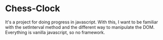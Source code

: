 # Chess-Clock
It's a project for doing progress in javascript.
With this, I want to be familiar with the setInterval method and the different way to manipulate the DOM. Everything is vanilla javascript, so no framework. 
